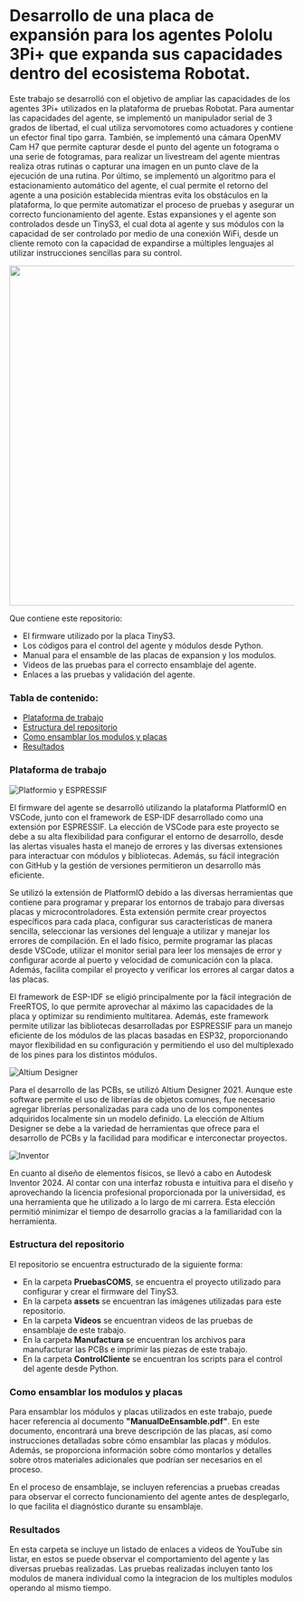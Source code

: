 # Desarrollo de una placa de expansión para los agentes Pololu 3Pi+ que expanda sus capacidades dentro del ecosistema Robotat.

Este trabajo se desarrolló con el objetivo de ampliar las capacidades de los agentes 3Pi+ utilizados en la plataforma de pruebas Robotat. Para aumentar las capacidades del agente, se implementó un manipulador serial de 3 grados de libertad, el cual utiliza servomotores como actuadores y contiene un efector final tipo garra. También, se implementó una cámara OpenMV Cam H7 que permite capturar desde el punto del agente un fotograma o una serie de fotogramas, para realizar un livestream del agente mientras realiza otras rutinas o capturar una imagen en un punto clave de la ejecución de una rutina. Por último, se implementó un algoritmo para el estacionamiento automático del agente, el cual permite el retorno del agente a una posición establecida mientras evita los obstáculos en la plataforma, lo que permite automatizar el proceso de pruebas y asegurar un correcto funcionamiento del agente. Estas expansiones y el agente son controlados desde un TinyS3, el cual dota al agente y sus módulos con la capacidad de ser controlado por medio de una conexión WiFi, desde un cliente remoto con la capacidad de expandirse a múltiples lenguajes al utilizar instrucciones sencillas para su control.

<center><img src="https://github.com/JoseLuisA-P/Tesis-ESP32-Pololu/blob/main/assets/TitlePic-PhotoRoom.png-PhotoRoom.png?raw=true" width="600" height="600"/></center>

Que contiene este repositorio:
- El firmware utilizado por la placa TinyS3.
- Los códigos para el control del agente y módulos desde Python.
- Manual para el ensamble de las placas de expansion y los modulos.
- Videos de las pruebas para el correcto ensamblaje del agente.
- Enlaces a las pruebas y validación del agente.

### Tabla de contenido:
- [Plataforma de trabajo](#Plataforma-de-trabajo)
- [Estructura del repositorio](#Estructura-del-repositorio)
- [Como ensamblar los modulos y placas](#Como-ensamblar-los-modulos-y-placas)
- [Resultados](#Resultados)

### Plataforma de trabajo

![Platformio y ESPRESSIF](https://github.com/JoseLuisA-P/Tesis-ESP32-Pololu/blob/main/assets/piolabs-espressif-partnership.png?raw=true)

El firmware del agente se desarrolló utilizando la plataforma PlatformIO en VSCode, junto con el framework de ESP-IDF desarrollado como una extensión por ESPRESSIF. La elección de VSCode para este proyecto se debe a su alta flexibilidad para configurar el entorno de desarrollo, desde las alertas visuales hasta el manejo de errores y las diversas extensiones para interactuar con módulos y bibliotecas. Además, su fácil integración con GitHub y la gestión de versiones permitieron un desarrollo más eficiente.

Se utilizó la extensión de PlatformIO debido a las diversas herramientas que contiene para programar y preparar los entornos de trabajo para diversas placas y microcontroladores. Esta extensión permite crear proyectos específicos para cada placa, configurar sus características de manera sencilla, seleccionar las versiones del lenguaje a utilizar y manejar los errores de compilación. En el lado físico, permite programar las placas desde VSCode, utilizar el monitor serial para leer los mensajes de error y configurar acorde al puerto y velocidad de comunicación con la placa. Además, facilita compilar el proyecto y verificar los errores al cargar datos a las placas.

El framework de ESP-IDF se eligió principalmente por la fácil integración de FreeRTOS, lo que permite aprovechar al máximo las capacidades de la placa y optimizar su rendimiento multitarea. Además, este framework permite utilizar las bibliotecas desarrolladas por ESPRESSIF para un manejo eficiente de los módulos de las placas basadas en ESP32, proporcionando mayor flexibilidad en su configuración y permitiendo el uso del multiplexado de los pines para los distintos módulos.

![Altium Designer](https://raw.githubusercontent.com/JoseLuisA-P/Tesis-ESP32-Pololu/main/assets/18189621-3f7a-435f-8a02-462efb2cec41.avif)

Para el desarrollo de las PCBs, se utilizó Altium Designer 2021. Aunque este software permite el uso de librerías de objetos comunes, fue necesario agregar librerías personalizadas para cada uno de los componentes adquiridos localmente sin un modelo definido. La elección de Altium Designer se debe a la variedad de herramientas que ofrece para el desarrollo de PCBs y la facilidad para modificar e interconectar proyectos.

![Inventor](https://github.com/JoseLuisA-P/Tesis-ESP32-Pololu/blob/main/assets/autodesk-inventor-professiona%C3%B6-1280x720.jpg?raw=true)

En cuanto al diseño de elementos físicos, se llevó a cabo en Autodesk Inventor 2024. Al contar con una interfaz robusta e intuitiva para el diseño y aprovechando la licencia profesional proporcionada por la universidad, es una herramienta que he utilizado a lo largo de mi carrera. Esta elección permitió minimizar el tiempo de desarrollo gracias a la familiaridad con la herramienta.

### Estructura del repositorio

El repositorio se encuentra estructurado de la siguiente forma:
- En la carpeta **PruebasCOMS**, se encuentra el proyecto utilizado para configurar y crear el firmware del TinyS3.
- En la carpeta **assets** se encuentran las imágenes utilizadas para este repositorio.
- En la carpeta **Videos** se encuentran videos de las pruebas de ensamblaje de este trabajo.
- En la carpeta **Manufactura** se encuentran los archivos para manufacturar las PCBs e imprimir las piezas de este trabajo.
- En la carpeta **ControlCliente** se encuentran los scripts para el control del agente desde Python.

### Como ensamblar los modulos y placas

Para ensamblar los módulos y placas utilizados en este trabajo, puede hacer referencia al documento **"ManualDeEnsamble.pdf"**. En este documento, encontrará una breve descripción de las placas, así como instrucciones detalladas sobre cómo ensamblar las placas y módulos. Además, se proporciona información sobre cómo montarlos y detalles sobre otros materiales adicionales que podrían ser necesarios en el proceso.

En el proceso de ensamblaje, se incluyen referencias a pruebas creadas para observar el correcto funcionamiento del agente antes de desplegarlo, lo que facilita el diagnóstico durante su ensamblaje.

### Resultados

En esta carpeta se incluye un listado de enlaces a videos de YouTube sin listar, en estos se puede observar el comportamiento del agente y las diversas pruebas realizadas. Las pruebas realizadas incluyen tanto los modulos de manera individual como la integracion de los multiples modulos operando al mismo tiempo.
